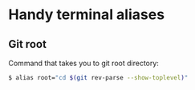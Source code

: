 # Handy terminal aliases

## Git root
Command that takes you to git root directory:
```sh
$ alias root="cd $(git rev-parse --show-toplevel)"
```
